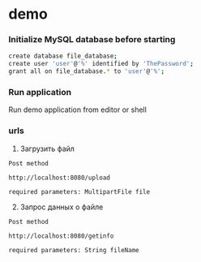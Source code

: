 # demo

### Initialize MySQL database before starting

```bash
create database file_database;
create user 'user'@'%' identified by 'ThePassword';
grant all on file_database.* to 'user'@'%';
```
### Run application 

Run demo application from editor or shell

### urls 
1. Загрузить файл

```Post method```

```http://localhost:8080/upload```

```required parameters: MultipartFile file```

2. Запрос данных о файле

```Post method```

```http://localhost:8080/getinfo```

```required parameters: String fileName```
